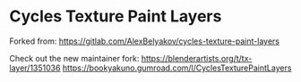 # Cycles Texture Paint Layers

Forked from:
https://gitlab.com/AlexBelyakov/cycles-texture-paint-layers

Check out the new maintainer fork:
https://blenderartists.org/t/tx-layer/1351036
https://bookyakuno.gumroad.com/l/CyclesTexturePaintLayers
